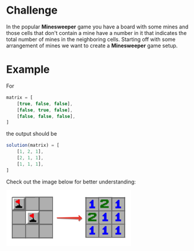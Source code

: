 # Challenge
In the popular **Minesweeper** game you have a board with some mines and those cells that don't contain a mine have a number in it that indicates the total number of mines in the neighboring cells. Starting off with some arrangement of mines we want to create a **Minesweeper** game setup.

# Example
For

~~~ts
matrix = [
	[true, false, false],
	[false, true, false],
	[false, false, false],
]
~~~

the output should be

~~~ts
solution(matrix) = [
	[1, 2, 1],
	[2, 1, 1],
	[1, 1, 1],
]
~~~

Check out the image below for better understanding:

![minesweeper-numbers](./minesweeper-numbers.png)
